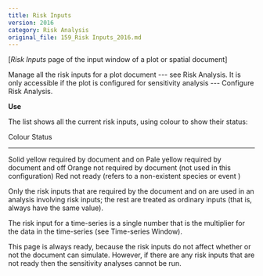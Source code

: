 ```yaml
---
title: Risk Inputs
version: 2016
category: Risk Analysis
original_file: 159_Risk Inputs_2016.md
---
```


[*Risk Inputs* page of the input window of a plot or spatial document]

Manage all the risk inputs for a plot document --- see Risk
Analysis. It is only accessible if the plot is
configured for sensitivity analysis --- Configure Risk
Analysis.

**Use**

The list shows all the current risk inputs, using colour to show their
status:

  Colour         Status
  -------------- -----------------------------------------------------------
  Solid yellow   required by document and on
  Pale yellow    required by document and off
  Orange         not required by document (not used in this configuration)
  Red            not ready (refers to a non-existent species or event )

Only the risk inputs that are required by the document and on are used
in an analysis involving risk inputs; the rest are treated as ordinary
inputs (that is, always have the same value).

The risk input for a time-series is a single number that is the
multiplier for the data in the time-series (see Time-series
Window).

This page is always ready, because the risk inputs do not affect whether
or not the document can simulate. However, if there are any risk inputs
that are not ready then the sensitivity analyses cannot be run.